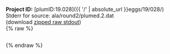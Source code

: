 **Project ID:** [plumID:19.028]({{ '/' | absolute_url }}eggs/19/028/)  
Stderr for source:  ala/round2/plumed.2.dat   
(download [zipped raw stdout](plumed.2.dat.plumed_master.stdout.txt.zip))  
{% raw %}
<pre>
</pre>
{% endraw %}
